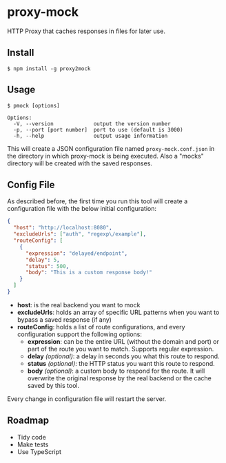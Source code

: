 # proxy-mock
HTTP Proxy that caches responses in files for later use.

## Install
```
$ npm install -g proxy2mock
```

## Usage
`$ pmock [options]`
```
Options:
  -V, --version             output the version number
  -p, --port [port number]  port to use (default is 3000)
  -h, --help                output usage information
```

This will create a JSON configuration file named `proxy-mock.conf.json` in the directory in which proxy-mock is being executed. Also a "mocks" directory will be created with the saved responses.

## Config File
As described before, the first time you run this tool will create a configuration file with the below initial configuration:
```json
{
  "host": "http://localhost:8080",
  "excludeUrls": ["auth", "regexp\/example"],
  "routeConfig": [
    {
      "expression": "delayed/endpoint",
      "delay": 5,
      "status": 500,
      "body": "This is a custom response body!"
    }
  ]
}
```

* **host**: is the real backend you want to mock
* **excludeUrls**: holds an array of specific URL patterns when you want to bypass a saved response (if any)
* **routeConfig**: holds a list of route configurations, and every configuration support the following options:
    * **expression**: can be the entire URL (without the domain and port) or part of the route you want to match. Supports regular expression.
    * **delay** *(optional)*: a delay in seconds you what this route to respond.
    * **status** *(optional)*: the HTTP status you want this route to respond.
    * **body** *(optional)*: a custom body to respond for the route. It will overwrite the original response by the real backend or the cache saved by this tool.

Every change in configuration file will restart the server.

## Roadmap
- Tidy code
- Make tests
- Use TypeScript
